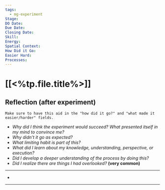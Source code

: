 ```yaml
---
tags:
  - mg-experiment
Stage: 
DO Date: 
Due Date: 
Closing Date: 
Skill: 
Energy: 
Spatial Context: 
How Did it Go: 
Easier Hard: 
Processes:
---
```

# [[<%tp.file.title%>]]

## Reflection (after experiment)
```ad-important
Make sure to have this aid in the "how did it go?" and "what made it easier/harder" fields.
```
- *Why did I think the experiment would succeed? What presented itself in my mind to convince me?*
- *Why didn’t it go as expected?*
- *What limiting habit is part of this?*
- *What did I learn about my knowledge, understanding, perspective, or execution?*
- *Did I develop a deeper understanding of the process by doing this?*
- *Did I realize there are things I had overlooked?* **(very common)**
---
- 
---
